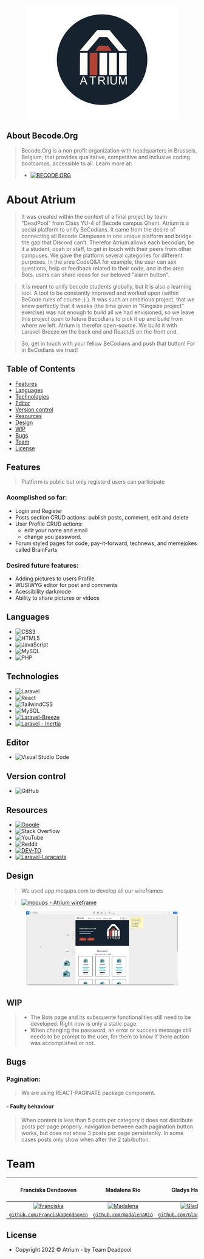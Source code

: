 <p align="center"><a href="" target="_blank"><img src="./public/images/logo/atrium-logo-bg-darkblue.png" width="400" alt="Laravel Logo"></a></p>

## About Becode.Org
>Becode.Org is a non profit organization with headquarters in Brussels, Belgium, that provides qualitative, competitive and inclusive coding bootcamps, accessible to all.
Learn more at:
> - <a href=' https://becode.org/' target="_blank"><img alt='BECODE.ORG' src='https://img.shields.io/badge/b-_BECODE.ORG-100000?style=for-the-badge&logo=BECODE.ORG&logoColor=3D327C&labelColor=67b4bc&color=000000'/></a>

# About Atrium

>It was created within the context of a final project by team "DeadPool" from Class YU-4 of Becode campus Ghent.
>Atrium is a social platform to unify BeCodians. It came from the desire of connecting all Becode Campuses in one unique platform and bridge the gap that Discord can't.
Therefor Atrium allows each becodian, be it a student, coah or staff, to get in touch with their peers from other campuses. 
We gave the platform several categories for different purposes. In the area CodeQ&A for example, the user can ask questions, help or feedback related to their code, and in the area Bots, users can share ideas for our beloved "alarm button".

>It is meant to unify becode students globally, but it is also a learning tool. A tool to be constantly improved and worked upon (within BeCode rules of course ;) ).
It was such an ambitious project, that we knew perfectly that 4 weeks (the time given in "Kingsize project" exercise) was not enough to build all we had envisioned, so we leave this project open to future Becodians to pick it up and build from where we left.
Atrium is therefor open-source. We build it with Laravel-Breeze on the back end and ReactJS on the front end.

>So, get in touch with your fellow BeCodians and push that button! For in BeCodians we trust!


## Table of Contents
- [Features](#Features)
- [Languages](#Languages)
- [Technologies](#Technologies)
- [Editor](#Editor)
- [Version control](#Version-control)
- [Resources](#Resources)
- [Design](#Design)
- [WIP](#WIP)
- [Bugs](#Bugs)
- [Team](#Team)
- [License](#license)


## Features

> Platform is public but only registerd users can participate

### Acomplished so far:
- Login and Register
- Posts section CRUD actions: publish posts, comment, edit and delete
- User Profile CRUD actions:
    - edit your name and email
    - change you password.
- Forum styled pages for code, pay-it-forward, technews, and memejokes called BrainFarts

### Desired future features:
 - Adding pictures to users Profile
 - WUSIWYG editor for post and comments
 - Acessibility darkmode
 - Ability to share pictures or videos

## Languages

 - ![CSS3](https://img.shields.io/badge/css3-%231572B6.svg?style=for-the-badge&logo=css3&logoColor=white)
 - ![HTML5](https://img.shields.io/badge/html5-%23E34F26.svg?style=for-the-badge&logo=html5&logoColor=white)
 - ![JavaScript](https://img.shields.io/badge/javascript-%23323330.svg?style=for-the-badge&logo=javascript&logoColor=%23F7DF1E)
 - ![MySQL](https://img.shields.io/badge/mysql-%2300f.svg?style=for-the-badge&logo=mysql&logoColor=white)
 - ![PHP](https://img.shields.io/badge/php-%23777BB4.svg?style=for-the-badge&logo=php&logoColor=white)


## Technologies

 - ![Laravel](https://img.shields.io/badge/laravel-%23FF2D20.svg?style=for-the-badge&logo=laravel&logoColor=white)
 - ![React](https://img.shields.io/badge/react-%2320232a.svg?style=for-the-badge&logo=react&logoColor=%2361DAFB)
 - ![TailwindCSS](https://img.shields.io/badge/tailwindcss-%2338B2AC.svg?style=for-the-badge&logo=tailwind-css&logoColor=white)
 - ![MySQL](https://img.shields.io/badge/mysql-%2300f.svg?style=for-the-badge&logo=mysql&logoColor=white)
 - <a href='https://laravel.com/docs/9.x/starter-kits' target="_blank"><img alt='Laravel-Breeze' src='https://img.shields.io/badge/Laravel-Breeze-100000?style=for-the-badge&logo=Laravel-Breeze&logoColor=080002&labelColor=F40000&color=FFAA00'/></a>
 - <a href='https://inertiajs.com/' target="_blank"><img alt='Laravel - Inertia' src='https://img.shields.io/badge/Laravel_- Inertia.js-100000?style=for-the-badge&logo=Laravel - Inertia&logoColor=white&labelColor=FF0000&color=F7E600'/></a>


## Editor
- ![Visual Studio Code](https://img.shields.io/badge/Visual%20Studio%20Code-0078d7.svg?style=for-the-badge&logo=visual-studio-code&logoColor=white)

## Version control
- ![GitHub](https://img.shields.io/badge/github-%23121011.svg?style=for-the-badge&logo=github&logoColor=white)

## Resources
- <a href='https://google.com' target="_blank"><img alt='Google' src='https://img.shields.io/badge/google-100000?style=for-the-badge&logo=Google&logoColor=080002&labelColor=FD4400&color=3D60DD'/></a>
- ![Stack Overflow](https://img.shields.io/badge/-Stackoverflow-FE7A16?style=for-the-badge&logo=stack-overflow&logoColor=white)
- ![YouTube](https://img.shields.io/badge/YouTube-%23FF0000.svg?style=for-the-badge&logo=YouTube&logoColor=white)
- ![Reddit](https://img.shields.io/badge/Reddit-FF4500?style=for-the-badge&logo=reddit&logoColor=white)
- <a href='https://dev.to/' target="_blank"><img alt='DEV-TO' src='https://img.shields.io/badge/DEV.TO-100000?style=for-the-badge&logo=DEV-TO&logoColor=151515&labelColor=020202&color=000000'/></a>
- <a href='https://laravel.com/docs/9.x/starter-kits' target="_blank"><img alt='Laravel-Laracasts' src='https://img.shields.io/badge/Laravel-Laracasts-100000?style=for-the-badge&logo=Laravel-Laracasts&logoColor=080002&labelColor=F40000&color=0123A0'/></a>


## Design
>We used app.moqups.com to develop all our wireframes

><a href='https://app.moqups.com/Ii9LUJ06rOQS2lirSsafTnKjMxPmJvCo/view/page/a9de4d023' target="_blank"><img alt='moqups - Atrium wireframe' src='https://img.shields.io/badge/moqups_- Atrium wireframe-100000?style=for-the-badge&logo=moqups - Atrium wireframe&logoColor=3D327C&labelColor=080200&color=424A66'/></a>

<p align="center"><a href="" target="_blank"><img src="./public/images/pics/moqup_atrium_example.png" width="400" alt="Laravel Logo"></a></p>

## WIP
> - The Bots page and its subsquente functionalities still need to be developed. Right now is only a static page.
> - When changing the password, an error or success message still needs to be prompt to the user, for them to know if there action was accomplished or not.

## Bugs

### Pagination:
>We are using REACT-PAGINATE package component.
####  - Faulty behaviour
>When content is less than 5 posts per category it does not distribute posts per page properly.
navigation between each pagination button works, but does not show 3 posts per page persistently.
In some cases posts only show when after the 2 tab/button.

# Team

| <h4>Franciska Dendooven</h4> | <h4>Madalena Rio</h4> | <h4>Gladys Haelters</h4> |
| :---: |:---:| :---:|
|  [![Franciska](https://avatars.githubusercontent.com/u/104010563?v=4)](https://github.com/FranciskaDendooven)     |  [![Madalena](https://avatars.githubusercontent.com/u/104010119?v=4)](https://github.com/madalenaRio)     |  [![Gladys](https://avatars.githubusercontent.com/u/104009219?v=4)](https://github.com/Gladyshaelters)     |
| <a href="https://github.com/FranciskaDendooven" target="_blank">`github.com/FranciskaDendooven`</a> | <a href="https://github.com/madalenaRio" target="_blank">`github.com/madalenaRio`</a> | <a href="https://github.com/Gladyshaelters" target="_blank">`github.com/Gladyshaelters`</a> |



## License
- Copyright 2022 © Atrium - by Team Deadpool

